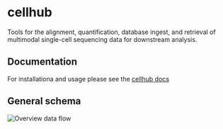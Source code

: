 # cellhub

Tools for the alignment, quantification, database ingest, and retrieval of multimodal single-cell sequencing data for downstream analysis.

## Documentation

For installationa and usage please see the [cellhub docs](docs/cellhub.pdf)

## General schema

![Overview data flow](https://github.com/COMBATOxford/cellhub-devel/blob/cellranger/docs/cellhub-devel-schema.png?raw=true)
